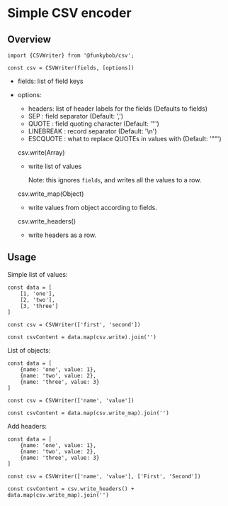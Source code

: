 Simple CSV encoder
==================

Overview
--------

    import {CSVWriter} from '@funkybob/csv';

    const csv = CSVWriter(fields, [options])

 - fields: list of field keys
 - options:
   - headers: list of header labels for the fields (Defaults to fields)
   - SEP : field separator (Default: ',')
   - QUOTE : field quoting character (Default: '"')
   - LINEBREAK : record separator (Default: '\n')
   - ESCQUOTE : what to replace QUOTEs in values with (Default: '""')

   csv.write(Array)

   - write list of values

     Note: this ignores `fields`, and writes all the values to a row.

   csv.write\_map(Object)

   - write values from object according to fields.

   csv.write\_headers()

   - write headers as a row.

Usage
-----

Simple list of values:

    const data = [
        [1, 'one'],
        [2, 'two'], 
        [3, 'three']
    ]

    const csv = CSVWriter(['first', 'second'])

    const csvContent = data.map(csv.write).join('')


List of objects:

    const data = [
        {name: 'one', value: 1},
        {name: 'two', value: 2},
        {name: 'three', value: 3}
    ]

    const csv = CSVWriter(['name', 'value'])

    const csvContent = data.map(csv.write_map).join('')


Add headers:

    const data = [
        {name: 'one', value: 1},
        {name: 'two', value: 2},
        {name: 'three', value: 3}
    ]

    const csv = CSVWriter(['name', 'value'], ['First', 'Second'])

    const csvContent = csv.write_headers() + data.map(csv.write_map).join('')
